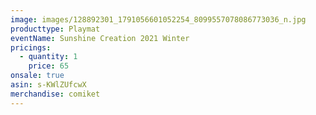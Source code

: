 ```yaml
---
image: images/128892301_1791056601052254_8099557078086773036_n.jpg
producttype: Playmat
eventName: Sunshine Creation 2021 Winter
pricings:
  - quantity: 1
    price: 65
onsale: true
asin: s-KWlZUfcwX
merchandise: comiket
---
```

